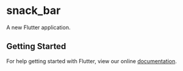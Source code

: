 # snack_bar

A new Flutter application.

## Getting Started

For help getting started with Flutter, view our online
[documentation](https://flutter.io/).
